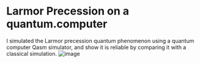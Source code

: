 # Larmor Precession on a quantum.computer
I simulated the Larmor precession quantum phenomenon using a quantum computer Qasm simulator, and show it is reliable by comparing it with a classical simulation.
![image](src/Larmor.Precession/expecxyz.png)
